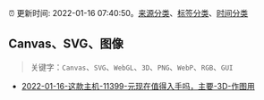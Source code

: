 :alarm_clock: 更新时间: 2022-01-16 07:40:50。[来源分类](../README.md)、[标签分类](../TAGS.md)、[时间分类](../TIMELINE.md)

## Canvas、SVG、图像


> 关键字：`Canvas`、`SVG`、`WebGL`、`3D`、`PNG`、`WebP`、`RGB`、`GUI`



- [2022-01-16-这款主机-11399-元现在值得入手吗，主要-3D-作图用](https://www.v2ex.com/t/828554) 